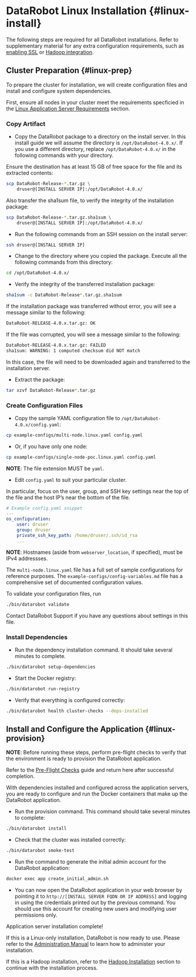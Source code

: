 # DataRobot Linux Installation {#linux-install}

The following steps are required for all DataRobot installations.
Refer to supplementary material for any extra configuration requirements, such as [enabling SSL](./special-topics/ssl.md) or [Hadoop integration](./hadoop-install.md).

## Cluster Preparation {#linux-prep}

To prepare the cluster for installation, we will create configuration files and install and configure system dependencies.

First, ensure all nodes in your cluster meet the requirements specficied in the [Linux Application Server Requirements](./requirements/system-requirements.md#linux-requirements)
section.

### Copy Artifact

* Copy the DataRobot package to a directory on the install server.
In this install guide we will assume the directory is `/opt/DataRobot-4.0.x/`.
If you use a different directory, replace `/opt/DataRobot-4.0.x/` in the following commands with your directory.

Ensure the destination has at least 15 GB of free space for the file and its extracted contents:

```bash
scp DataRobot-Release-*.tar.gz \
    druser@[INSTALL SERVER IP]:/opt/DataRobot-4.0.x/
```

Also transfer the sha1sum file, to verify the integrity of the installation package:

```bash
scp DataRobot-Release-*.tar.gz.sha1sum \
    druser@[INSTALL SERVER IP]:/opt/DataRobot-4.0.x/
```

* Run the following commands from an SSH session on the install server:

```bash
ssh druser@[INSTALL SERVER IP]
```

* Change to the directory where you copied the package.
Execute all the following commands from this directory:

```bash
cd /opt/DataRobot-4.0.x/
```

* Verify the integrity of the transferred installation package:

```bash
sha1sum -c DataRobot-Release*.tar.gz.sha1sum
```

If the installation package was transferred without error, you will see a message similar to the following:

```bash
DataRobot-RELEASE-4.0.x.tar.gz: OK
```

If the file was corrupted, you will see a message similar to the following:

```bash
DataRobot-RELEASE-4.0.x.tar.gz: FAILED
sha1sum: WARNING: 1 computed checksum did NOT match
```

In this case, the file will need to be downloaded again and transferred to the installation server.

* Extract the package:

```bash
tar xzvf DataRobot-Release*.tar.gz
```

### Create Configuration Files

* Copy the sample YAML configuration file to `/opt/DataRobot-4.0.x/config.yaml`:

```bash
cp example-configs/multi-node.linux.yaml config.yaml
```

* Or, if you have only one node:

```bash
cp example-configs/single-node-poc.linux.yaml config.yaml
```

**NOTE**: The file extension MUST be `yaml`.

* Edit `config.yaml` to suit your particular cluster.

In particular, focus on the user, group, and SSH key settings near the top of the file and the host IP’s near the bottom of the file.

```yaml
# Example config.yaml snippet
---
os_configuration:
    user: druser
    group: druser
    private_ssh_key_path: /home/druser/.ssh/id_rsa
    ...
```

**NOTE**: Hostnames (aside from `webserver_location`, if specified), must be IPv4 addressses.

The `multi-node.linux.yaml` file has a full set of sample configurations for reference purposes.
The `example-configs/config-variables.md` file has a comprehensive set of documented configuration values.

To validate your configuration files, run

```bash
./bin/datarobot validate
```

Contact DataRobot Support if you have any questions about settings in this file.

### Install Dependencies

* Run the dependency installation command.
It should take several minutes to complete.

```bash
./bin/datarobot setup-dependencies
```

* Start the Docker registry:

```bash
./bin/datarobot run-registry
```

* Verify that everything is configured correctly:

```bash
./bin/datarobot health cluster-checks --deps-installed
```

## Install and Configure the Application {#linux-provision}

**NOTE**: Before running these steps, perform pre-flight checks to verify that the environment is ready to provision the DataRobot application.

Refer to the [Pre-Flight Checks](./pre-flight-checks.md) guide and return here after successful completion.

With dependencies installed and configured across the application servers, you are ready to configure and run the Docker containers that make up the DataRobot application.

* Run the provision command.
This command should take several minutes to complete:

```bash
./bin/datarobot install
```

* Check that the cluster was installed correctly:

```bash
./bin/datarobot smoke-test
```

* Run the command to generate the initial admin account for the DataRobot application:

```bash
docker exec app create_initial_admin.sh
```

* You can now open the DataRobot application in your web browser by pointing it to `http://[INSTALL SERVER FQDN OR IP ADDRESS]` and logging in using the credentials printed out by the previous command. You should use this account for creating new users and modifying user permissions only.

Application server installation complete!

If this is a Linux-only installation, DataRobot is now ready to use.
Please refer to the [Administration Manual](../administration/README.md) to learn how to administer your installation.

If this is a Hadoop installation, refer to the [Hadoop Installation](./hadoop-install.md) section to continue with the installation process.
